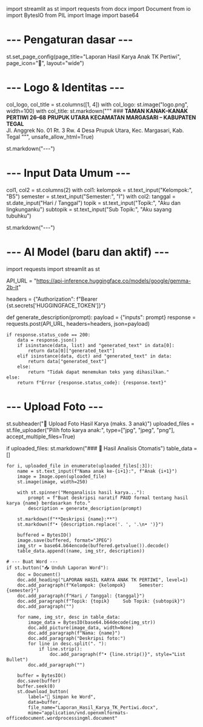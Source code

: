 import streamlit as st
import requests
from docx import Document
from io import BytesIO
from PIL import Image
import base64

# --- Pengaturan dasar ---
st.set_page_config(page_title="Laporan Hasil Karya Anak TK Pertiwi", page_icon="🎨", layout="wide")

# --- Logo & Identitas ---
col_logo, col_title = st.columns([1, 4])
with col_logo:
    st.image("logo.png", width=100)
with col_title:
    st.markdown("""
    ### **TAMAN KANAK–KANAK PERTIWI 26–68**
    **PRUPUK UTARA KECAMATAN MARGASARI – KABUPATEN TEGAL**  
    Jl. Anggrek No. 01 Rt. 3 Rw. 4 Desa Prupuk Utara, Kec. Margasari, Kab. Tegal
    """, unsafe_allow_html=True)

st.markdown("---")

# --- Input Data Umum ---
col1, col2 = st.columns(2)
with col1:
    kelompok = st.text_input("Kelompok:", "B5")
    semester = st.text_input("Semester:", "I")
with col2:
    tanggal = st.date_input("Hari / Tanggal")
    topik = st.text_input("Topik:", "Aku dan lingkunganku")
    subtopik = st.text_input("Sub Topik:", "Aku sayang tubuhku")

st.markdown("---")

# --- AI Model (baru dan aktif) ---
import requests
import streamlit as st

API_URL = "https://api-inference.huggingface.co/models/google/gemma-2b-it"

headers = {"Authorization": f"Bearer {st.secrets['HUGGINGFACE_TOKEN']}"}

def generate_description(prompt):
    payload = {"inputs": prompt}
    response = requests.post(API_URL, headers=headers, json=payload)

    if response.status_code == 200:
        data = response.json()
        if isinstance(data, list) and "generated_text" in data[0]:
            return data[0]["generated_text"]
        elif isinstance(data, dict) and "generated_text" in data:
            return data["generated_text"]
        else:
            return "Tidak dapat menemukan teks yang dihasilkan."
    else:
        return f"Error {response.status_code}: {response.text}"

# --- Upload Foto ---
st.subheader("📸 Upload Foto Hasil Karya (maks. 3 anak)")
uploaded_files = st.file_uploader("Pilih foto karya anak:", type=["jpg", "jpeg", "png"], accept_multiple_files=True)

if uploaded_files:
    st.markdown("### 📄 Hasil Analisis Otomatis")
    table_data = []

    for i, uploaded_file in enumerate(uploaded_files[:3]):
        name = st.text_input(f"Nama anak ke-{i+1}:", f"Anak {i+1}")
        image = Image.open(uploaded_file)
        st.image(image, width=250)

        with st.spinner("Menganalisis hasil karya..."):
            prompt = f"Buat deskripsi naratif PAUD formal tentang hasil karya {name} berdasarkan foto."
            description = generate_description(prompt)

        st.markdown(f"**Deskripsi {name}:**")
        st.markdown(f"• {description.replace('. ', '.\n• ')}")

        buffered = BytesIO()
        image.save(buffered, format="JPEG")
        img_str = base64.b64encode(buffered.getvalue()).decode()
        table_data.append((name, img_str, description))

    # --- Buat Word ---
    if st.button("📥 Unduh Laporan Word"):
        doc = Document()
        doc.add_heading("LAPORAN HASIL KARYA ANAK TK PERTIWI", level=1)
        doc.add_paragraph(f"Kelompok: {kelompok}     Semester: {semester}")
        doc.add_paragraph(f"Hari / Tanggal: {tanggal}")
        doc.add_paragraph(f"Topik: {topik}     Sub Topik: {subtopik}")
        doc.add_paragraph("")

        for name, img_str, desc in table_data:
            image_data = BytesIO(base64.b64decode(img_str))
            doc.add_picture(image_data, width=None)
            doc.add_paragraph(f"Nama: {name}")
            doc.add_paragraph("Deskripsi foto:")
            for line in desc.split(". "):
                if line.strip():
                    doc.add_paragraph(f"• {line.strip()}", style="List Bullet")
            doc.add_paragraph("")

        buffer = BytesIO()
        doc.save(buffer)
        buffer.seek(0)
        st.download_button(
            label="💾 Simpan ke Word",
            data=buffer,
            file_name="Laporan_Hasil_Karya_TK_Pertiwi.docx",
            mime="application/vnd.openxmlformats-officedocument.wordprocessingml.document"
